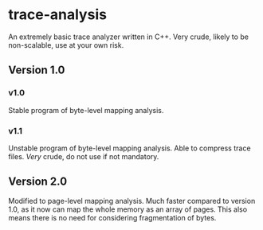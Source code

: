 # trace-analysis

An extremely basic trace analyzer written in C++.
Very crude, likely to be non-scalable, use at your own risk.


## Version 1.0

### v1.0

Stable program of byte-level mapping analysis.

### v1.1

Unstable program of byte-level mapping analysis.
Able to compress trace files.
*Very* crude, do not use if not mandatory.

## Version 2.0

Modified to page-level mapping analysis.
Much faster compared to version 1.0, as it now can map the whole memory as an array of pages.
This also means there is no need for considering fragmentation of bytes.
